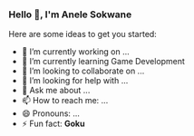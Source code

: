 ### Hello 👋, I'm Anele Sokwane



Here are some ideas to get you started:

- 🔭 I’m currently working on ...
- 🌱 I’m currently learning Game Development
- 👯 I’m looking to collaborate on ...
- 🤔 I’m looking for help with ...
- 💬 Ask me about ...
- 📫 How to reach me: ...
- 😄 Pronouns: ...
- ⚡ Fun fact: <b>Goku</b>
